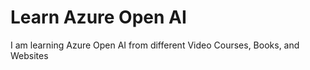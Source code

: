 # Learn Azure Open AI

I am learning Azure Open AI from different Video Courses, Books, and Websites
